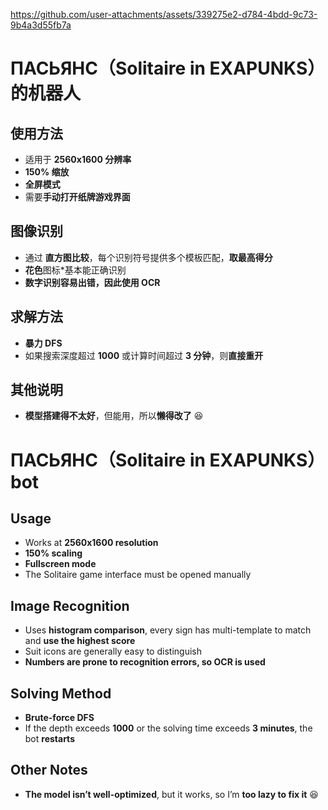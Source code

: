 

https://github.com/user-attachments/assets/339275e2-d784-4bdd-9c73-9b4a3d55fb7a


# **ПАСЬЯНС（Solitaire in EXAPUNKS）的机器人**

## **使用方法**
- 适用于 **2560x1600 分辨率**
- **150% 缩放**
- **全屏模式**
- 需要**手动打开纸牌游戏界面**

## **图像识别**
- 通过 **直方图比较**，每个识别符号提供多个模板匹配，**取最高得分**
- **花色**图标*基本能正确识别
- **数字识别容易出错，因此使用 OCR**

## **求解方法**
- **暴力 DFS**
- 如果搜索深度超过 **1000** 或计算时间超过 **3 分钟**，则**直接重开**

## **其他说明**
- **模型搭建得不太好**，但能用，所以**懒得改了** 😆


# ПАСЬЯНС（Solitaire in EXAPUNKS）bot

## Usage
- Works at **2560x1600 resolution**
- **150% scaling**
- **Fullscreen mode**
- The Solitaire game interface must be opened manually

## Image Recognition
- Uses **histogram comparison**, every sign has multi-template to match and **use the highest score**
- Suit icons are generally easy to distinguish
- **Numbers are prone to recognition errors, so OCR is used**

## Solving Method
- **Brute-force DFS**
- If the depth exceeds **1000** or the solving time exceeds **3 minutes**, the bot **restarts**

## Other Notes
- **The model isn’t well-optimized**, but it works, so I’m **too lazy to fix it** 😆
